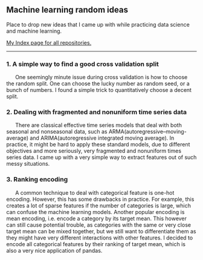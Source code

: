 ## Machine learning random ideas

Place to drop new ideas that I came up with while practicing data science and machine learning. 

[My Index page for all repositories.](https://github.com/zxfsheep/Index/blob/master/README.md)

---
### 1. A simple way to find a good cross validation split
&nbsp;&nbsp;&nbsp;&nbsp;&nbsp;&nbsp;One seemingly minute issue during cross validation is how to choose the random split. One can choose the lucky number as random seed, or a bunch of numbers. I found a simple trick to quantitatively choose a decent split.
   
### 2. Dealing with fragmented and nonuniform time series data
&nbsp;&nbsp;&nbsp;&nbsp;&nbsp;&nbsp;There are classical effective time series models that deal with both seasonal and nonseasonal data, such as ARMA(autoregressive–moving-average) and ARIMA(autoregressive integrated moving average). In practice, it might be hard to apply these standard models, due to different objectives and more seriously, very fragmented and nonuniform times series data. I came up with a very simple way to extract features out of such messy situations.
   
### 3. Ranking encoding
&nbsp;&nbsp;&nbsp;&nbsp;&nbsp;&nbsp;A common technique to deal with categorical feature is one-hot encoding. However, this has some drawbacks in practice. For example, this creates a lot of sparse features if the number of categories is large, which can confuse the machine learning models. Another popular encoding is mean encoding, i.e. encode a category by its target mean. This however can still cause potential trouble, as categories with the same or very close target mean can be mixed together, but we still want to differentiate them as they might have very different interactions with other features. I decided to encode all categorical features by their ranking of target mean, which is also a very nice application of pandas.
